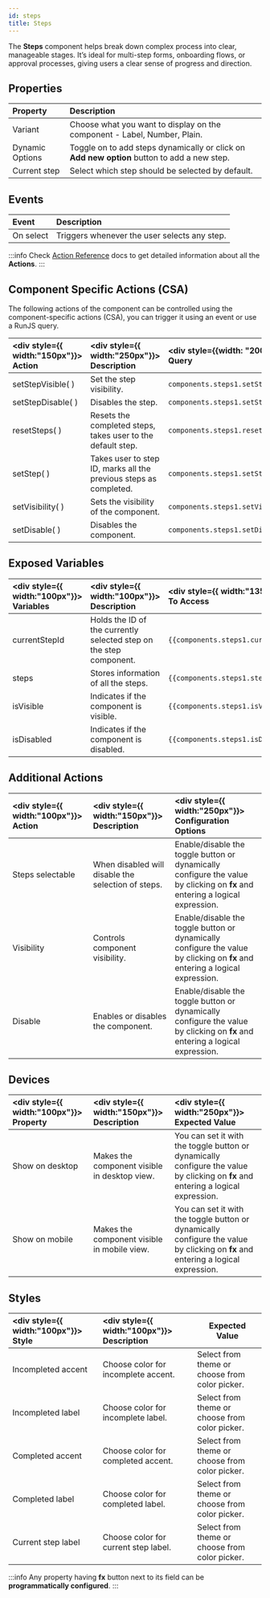 ```yaml
---
id: steps
title: Steps
---
```


The **Steps** component helps break down complex process into clear, manageable stages. It’s ideal for multi-step forms, onboarding flows, or approval processes, giving users a clear sense of progress and direction.

## Properties

| Property        | Description                                                                                 |
| :-------------- | :------------------------------------------------------------------------------------------ |
| Variant         | Choose what you want to display on the component - Label, Number, Plain.                    |
| Dynamic Options | Toggle on to add steps dynamically or click on **Add new option** button to add a new step. |
| Current step    | Select which step should be selected by default.                                            |

## Events

| Event     | Description                                  |
| :-------- | :------------------------------------------- |
| On select | Triggers whenever the user selects any step. |

:::info
Check [Action Reference](/docs/actions/run-query) docs to get detailed information about all the **Actions**.
:::

## Component Specific Actions (CSA)

The following actions of the component can be controlled using the component-specific actions (CSA), you can trigger it using an event or use a RunJS query.

| <div style={{ width:"150px"}}> Action </div> | <div style={{ width:"250px"}}> Description </div>                 | <div style={{width: "200px"}}> RunJS Query </div> |
| :------------------------------------------- | :---------------------------------------------------------------- | :------------------------------------------------ |
| setStepVisible( )                            | Set the step visibility.                                          | `components.steps1.setStepVisible`                |
| setStepDisable( )                            | Disables the step.                                                | `components.steps1.setStepDisable`                |
| resetSteps( )                                | Resets the completed steps, takes user to the default step.       | `components.steps1.resetSteps`                    |
| setStep( )                                   | Takes user to step ID, marks all the previous steps as completed. | `components.steps1.setStep`                       |
| setVisibility( )                             | Sets the visibility of the component.                             | `components.steps1.setVisibility(false)`          |
| setDisable( )                                | Disables the component.                                           | `components.steps1.setDisable(true)`              |

## Exposed Variables

| <div style={{ width:"100px"}}> Variables </div> | <div style={{ width:"100px"}}> Description </div>                  | <div style={{ width:"135px"}}> How To Access </div> |
| :---------------------------------------------- | :----------------------------------------------------------------- | :-------------------------------------------------- |
| currentStepId                                   | Holds the ID of the currently selected step on the step component. | `{{components.steps1.currentStepId}}`               |
| steps                                           | Stores information of all the steps.                               | `{{components.steps1.steps}}`                       |
| isVisible                                       | Indicates if the component is visible.                             | `{{components.steps1.isVisible}}`                   |
| isDisabled                                      | Indicates if the component is disabled.                            | `{{components.steps1.isDisabled}}`                  |

## Additional Actions

| <div style={{ width:"100px"}}> Action </div> | <div style={{ width:"150px"}}> Description </div>  | <div style={{ width:"250px"}}> Configuration Options </div>                                                                  |
| :------------------------------------------- | :------------------------------------------------- | :--------------------------------------------------------------------------------------------------------------------------- |
| Steps selectable                             | When disabled will disable the selection of steps. | Enable/disable the toggle button or dynamically configure the value by clicking on **fx** and entering a logical expression. |
| Visibility                                   | Controls component visibility.                     | Enable/disable the toggle button or dynamically configure the value by clicking on **fx** and entering a logical expression. |
| Disable                                      | Enables or disables the component.                 | Enable/disable the toggle button or dynamically configure the value by clicking on **fx** and entering a logical expression. |

## Devices

| <div style={{ width:"100px"}}> Property </div> | <div style={{ width:"150px"}}> Description </div> | <div style={{ width:"250px"}}> Expected Value </div>                                                                              |
| :--------------------------------------------- | :------------------------------------------------ | :-------------------------------------------------------------------------------------------------------------------------------- |
| Show on desktop                                | Makes the component visible in desktop view.      | You can set it with the toggle button or dynamically configure the value by clicking on **fx** and entering a logical expression. |
| Show on mobile                                 | Makes the component visible in mobile view.       | You can set it with the toggle button or dynamically configure the value by clicking on **fx** and entering a logical expression. |

## Styles

| <div style={{ width:"100px"}}> Style </div> | <div style={{ width:"100px"}}> Description </div> | Expected Value                                 |
| :------------------------------------------ | :------------------------------------------------ | ---------------------------------------------- |
| Incompleted accent                          | Choose color for incomplete accent.               | Select from theme or choose from color picker. |
| Incompleted label                           | Choose color for incomplete label.                | Select from theme or choose from color picker. |
| Completed accent                            | Choose color for completed accent.                | Select from theme or choose from color picker. |
| Completed label                             | Choose color for completed label.                 | Select from theme or choose from color picker. |
| Current step label                          | Choose color for current step label.              | Select from theme or choose from color picker. |

:::info
Any property having **fx** button next to its field can be **programmatically configured**.
:::
